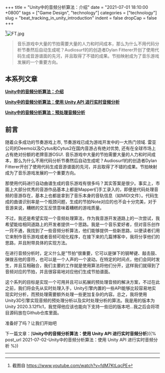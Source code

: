 +++
title = "Unity中的音频分析算法：介绍"
date = "2021-07-01 18:10:00 +0800"
tags = ["Game Design", "technology"]
categories = ["technology"]
slug = "beat_tracking_in_unity_introduction"
indent = false
dropCap = false
+++

[^1]![FT.jpg](/images/2021/beat_tracking_ft.png)

> 音乐游戏中大量的节拍需要大量的人力和时间成本，那么为什么不用代码分析节奏然后自动生成呢？Audiosurf的的创造者Dylan Fitterer开创了使用代码生成音游谱面的先河，并且取得了不错的成果。节拍映射成为了音乐游戏发展的一个重要方向。


## 本系列文章

[**Unity中的音频分析算法：介绍**](/tech/beat_tracking_in_unity_introduction)

[**Unity中的音频分析算法：使用 Unity API 进行实时音频分析**](/tech/audio-analysis-algorithms-in-unity-real-time-audio-analysis/)

[**Unity中的音频分析算法：预处理音频分析**](/tech/audio-analysis-algorithms-in-unity-preprocessing-audio-analysis)

<!-- [演示视频链接：https://www.bilibili.com/video/BV1zY4y1h7DL/](https://www.bilibili.com/video/BV1zY4y1h7DL/) -->

## 前言

随着众多成功的节奏游戏上市, 节奏游戏已成为游戏开发中的一大热门领域. 雷亚公司的Deemo以及Cytus和Cytus2在国内音游占有绝对优势, 还有在全球市场上占有绝对份额的老牌音游OSU!. 音乐游戏中大量的节拍需要大量的人力和时间成本，那么为什么不用代码分析节奏然后自动生成呢？Audiosurf的的创造者Dylan Fitterer开创了使用代码生成音游谱面的先河，并且取得了不错的成果。节拍映射成为了音乐游戏发展的一个重要方向。

那使用代码进行自动曲谱生成的音乐游戏有很多吗？其实答案是很少。事实上，市面上大部分优秀的音游作品基本上都是Mapper们手工录入的，即便是代码处理音频的音游存在，基本上也都是拿到了音乐本身的音轨信息（如MIDI文件）。代码生成的曲谱识别率是一个瓶颈问题，生成的节拍Note对应的也不会十分完美，对于音游来说，糟糕的交互反馈意味着糟糕的游戏质量。 

不过，我还是希望实现一个音频处理算法，作为我音游开发道路上的一次尝试，我希望能给相同道路上的开发者提供一个思路。我是一个音乐爱好者，但对音乐创作一窍不通，我找到了一些音频分析算法，他们能够提供一些新思路，以便读者们用它来制作音乐游戏或者音频可视化程序，在接下来的几篇博客中，我将分享他们的思路，并且附带具体的实现方法。

在进行音频分析时，定义什么是”节拍“很重要，它可以是弹下的钢琴键、敲击鼓、弹拨吉他的音符，也可以是一个人声的一个波动。在特定的时间点，他们会同时发生，并且互相融合，我们主要的工作就是使用算法将他们分开，这样我们就得到了音频对应的节拍，并且很容易地对应他们生成节拍谱面。  

这个系列的目标是实现一个可用并且可以拓展的预处理音频的解决方案，不过在此之前，我们将会先从实时处理入手，Unity引擎内置的一些API能够比较容易地实现实时分析，而预处理需要额外处理一些更加复杂的内容。总之，我将使用Unity3D引擎实现音频的预处理分析以及实时处理分析的算法。我是用的版本为Unity 2020.3.12f1c1，我觉得他应该也能向下支持一些旧的版本吧...我之后会将项目源码放在Github仓库里面。

准备好了吗？让我们开始吧

下一篇文章：[**Unity中的音频分析算法：使用 Unity API 进行实时音频分析**]({% post_url 2021-07-02-Unity中的音频分析算法：使用 Unity API 进行实时音频分析 %})


---

[^1]: 截图自 https://www.youtube.com/watch?v=fdM7KtLqcPE